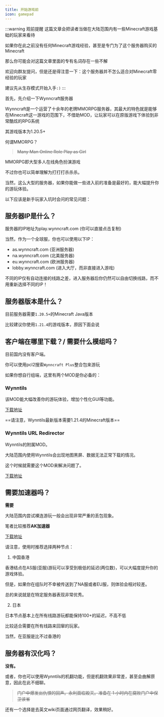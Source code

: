 ```yaml
---
title: 开始游戏前
icon: gamepad
---
```




:::warning 观前提醒
这篇文章会把读者当做在大陆范围内有一些Minecraft游戏基础的玩家来看待

如果你在此之前没有任何Minecraft游戏经验，甚至是专门为了这个服务器购买的Minecraft

那么你可能会对这篇文章里面的专有名词存在一些不解

欢迎向群友提问，但是还是得注意一下：这个服务器并不怎么适合对Minecraft零经验的玩家

建议先从生存模式开始入手`:)`
:::

首先，先介绍一下Wynncraft服务器

Wynncraft是一个运营了十余年的老牌MMORPG服务器，其最大的特色就是能够在Minecraft这一游戏的范围下，不借助MOD，让玩家可以在原版游戏下体验到非常酷炫的RPG系统

其游戏版本为1.20.5+

何谓MMORPG？
>~~Many Man Online Role Play as Girl~~

MMORPG即大型多人在线角色扮演游戏

不过你也可以简单理解为打打打杀杀杀。

当然，这么大型的服务器，如果你能做一些进入前的准备是最好的，能大幅提升你的游玩体验。

以下应该是新手玩家入坑时会问的常见问题：

## 服务器IP是什么？

服务器的IP地址为<copy>play.wynncraft.com</copy> (你可以直接点击复制)

当然，作为一个全球服，你也可以使用以下IP：

+ <copy>as.wynncraft.com</copy> (亚洲服务器)
+ <copy>na.wynncraft.com</copy> (北美服务器)
+ <copy>eu.wynncraft.com</copy> (欧洲服务器)
+ <copy>lobby.wynncraft.com</copy> (进入大厅，而非直接进入游戏)

不同的IP仅有自动连接的线路之差，进入服务器后你仍然可以自由切换线路，而不用重新选择不同的IP！

## 服务器版本是什么？

目前服务器需要`1.20.5+`的Minecraft Java版本

比较建议你使用`1.21.4`的游戏版本，原因下面会说

## 客户端在哪里下载？/ 需要什么模组吗？

目前国内没有客户端。

你可以使用pcl2搜索`Wynncraft Plus`整合包来游玩

如果你想自行组端，这里有两个MOD是你必备的：

### Wynntils

该MOD能大幅改善你的游玩体验，增加个性化GUI等功能。

[下载地址](https://modrinth.com/mod/wynntils/)

==请注意，Wynntils最新版本需要1.21.4的Minecraft版本==

### Wynntils URL Redirector

Wynntils的附属MOD。

大陆范围内使用Wynntils会出现地图黑屏、数据无法正常下载的情况。

这个时候就需要这个MOD来解决问题了。

[下载地址](https://modrinth.com/mod/wynntils-url-redirector)



## 需要加速器吗？

**需要**

大陆范围内尝试裸连游玩一般会出现非常严重的丢包现象。

笔者比较推荐**AK加速器**

[下载地址](https://www.akspeedy.com/)

请注意，使用时推荐选择两种节点：

1. 中国香港

香港结点在AS服(亚服)游玩可以享受到极低的延迟(两位数)，可以大幅度提升你的游戏体验。

但是，如果你在组队时不幸被传送到了NA服或者EU服，则体验会相对较差。

总的来说就是在特定服务器表现非常优秀。

2. 日本

日本节点基本上在所有线路游玩都能保持100+的延迟，不高不低

比较适合需要在所有线路来回窜的玩家。

当然，在亚服是比不过香港的

## 服务器有汉化吗？

**没有。**

或者，你也可以使用Wynntils的机翻功能，但是机翻效果非常差，甚至会曲解原意，因此在此不细聊。

>~~门户中爆发出仇恨的回声。永利面临毁灭。准备在 1 小时内在腐败门户中保卫该省~~

还有一个选择是去英文wiki页面通过网页翻译，效果稍好。
